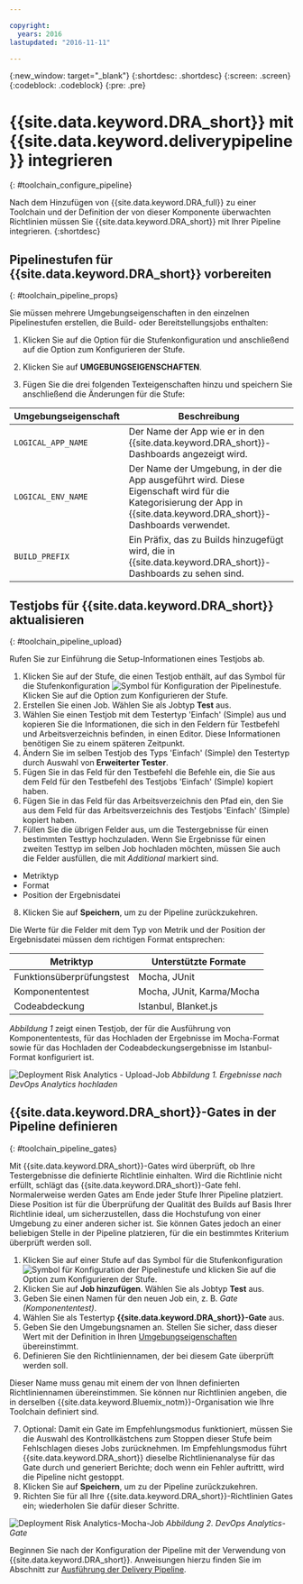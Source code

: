 ```yaml
---

copyright:
  years: 2016
lastupdated: "2016-11-11"

---
```


{:new_window: target="_blank"}
{:shortdesc: .shortdesc}
{:screen: .screen}
{:codeblock: .codeblock}
{:pre: .pre}

# {{site.data.keyword.DRA_short}} mit {{site.data.keyword.deliverypipeline}} integrieren
{: #toolchain_configure_pipeline}

Nach dem Hinzufügen von {{site.data.keyword.DRA_full}} zu einer Toolchain und der Definition der von dieser Komponente überwachten Richtlinien müssen Sie {{site.data.keyword.DRA_short}} mit Ihrer Pipeline integrieren.
{:shortdesc}

<!--##Configuring the {{site.data.keyword.deliverypipeline}}

{: #toolchain_integration}
To use {{site.data.keyword.DRA_short}}, add it to any toolchain that uses the {{site.data.keyword.deliverypipeline}}.

1. In {{site.data.keyword.Bluemix_notm}}, on the **Toolchains** tab, open a toolchain.

2. On the toolchain's Overview page, click the add (+) button.

3. In the Tool Integrations section, select **{{site.data.keyword.DRA_short}}**.

4. Click **Create Integration**.

5. In your toolchain, click the {{site.data.keyword.deliverypipeline}} tile. You can configure {{site.data.keyword.DRA_short}} in any number of pipelines.-->

## Pipelinestufen für {{site.data.keyword.DRA_short}} vorbereiten
{: #toolchain_pipeline_props}

Sie müssen mehrere Umgebungseigenschaften in den einzelnen Pipelinestufen erstellen, die Build- oder Bereitstellungsjobs enthalten:

1. Klicken Sie auf die Option für die Stufenkonfiguration und anschließend auf die Option zum Konfigurieren der Stufe.

2. Klicken Sie auf **UMGEBUNGSEIGENSCHAFTEN**.

3. Fügen Sie die drei folgenden Texteigenschaften hinzu und speichern Sie anschließend die Änderungen für die Stufe:

<table><thead>
<tr>
<th>Umgebungseigenschaft</th>
<th>Beschreibung</th>
</tr>
</thead><tbody>
<tr>
<td><code>LOGICAL_APP_NAME</code></td>
<td>Der Name der App wie er in den {{site.data.keyword.DRA_short}}-Dashboards angezeigt wird. </td>
</tr>
<tr>
<td><code>LOGICAL_ENV_NAME</code></td>
<td>Der Name der Umgebung, in der die App ausgeführt wird. Diese Eigenschaft wird für die Kategorisierung der App in {{site.data.keyword.DRA_short}}-Dashboards verwendet.</td>
</tr>
<tr>
<td><code>BUILD_PREFIX</code></td>
<td>Ein Präfix, das zu Builds hinzugefügt wird, die in {{site.data.keyword.DRA_short}}-Dashboards zu sehen sind.</td>
</tr>
</tbody></table>


## Testjobs für {{site.data.keyword.DRA_short}} aktualisieren
{: #toolchain_pipeline_upload}

Rufen Sie zur Einführung die Setup-Informationen eines Testjobs ab.

1. Klicken Sie auf der Stufe, die einen Testjob enthält, auf das Symbol für die Stufenkonfiguration ![Symbol für Konfiguration der Pipelinestufe](images/pipeline-stage-configuration-icon.png). Klicken Sie auf die Option zum Konfigurieren der Stufe.
2. Erstellen Sie einen Job. Wählen Sie als Jobtyp **Test** aus.
3. Wählen Sie einen Testjob mit dem Testertyp 'Einfach' (Simple) aus und kopieren Sie die Informationen, die sich in den Feldern für Testbefehl und Arbeitsverzeichnis befinden, in einen Editor. Diese Informationen benötigen Sie zu einem späteren Zeitpunkt.
4. Ändern Sie im selben Testjob des Typs 'Einfach' (Simple) den Testertyp durch Auswahl von **Erweiterter Tester**.
5. Fügen Sie in das Feld für den Testbefehl die Befehle ein, die Sie aus dem Feld für den Testbefehl des Testjobs 'Einfach' (Simple) kopiert haben.
6. Fügen Sie in das Feld für das Arbeitsverzeichnis den Pfad ein, den Sie aus dem Feld für das Arbeitsverzeichnis des Testjobs 'Einfach' (Simple) kopiert haben.
7. Füllen Sie die übrigen Felder aus, um die Testergebnisse für einen bestimmten Testtyp hochzuladen. Wenn Sie Ergebnisse für einen zweiten Testtyp im selben Job hochladen möchten, müssen Sie auch die Felder ausfüllen, die mit *Additional* markiert sind.

 * Metriktyp
 * Format
 * Position der Ergebnisdatei
8. Klicken Sie auf **Speichern**, um zu der Pipeline zurückzukehren.

Die Werte für die Felder mit dem Typ von Metrik und der Position der Ergebnisdatei müssen dem richtigen Format entsprechen:

<table><thead>
<tr>
<th>Metriktyp</th>
<th>Unterstützte Formate</th>
</tr>
</thead><tbody>
<tr>
<td>Funktionsüberprüfungstest</td>
<td>Mocha, JUnit</td>
</tr>
<tr>
<td>Komponententest</td>
<td>Mocha, JUnit, Karma/Mocha</td>
</tr>
<tr>
<td>Codeabdeckung</td>
<td>Istanbul, Blanket.js</td>
</tr>
</tbody></table>

*Abbildung 1* zeigt einen Testjob, der für die Ausführung von Komponententests, für das Hochladen der Ergebnisse im Mocha-Format sowie für das Hochladen der Codeabdeckungsergebnisse im Istanbul-Format konfiguriert ist.

![Deployment Risk Analytics - Upload-Job](images/DRA_upload_job.png)
*Abbildung 1. Ergebnisse nach DevOps Analytics hochladen*

## {{site.data.keyword.DRA_short}}-Gates in der Pipeline definieren
{: #toolchain_pipeline_gates}

Mit {{site.data.keyword.DRA_short}}-Gates wird überprüft, ob Ihre Testergebnisse die definierte Richtlinie einhalten. Wird die Richtlinie nicht erfüllt, schlägt das {{site.data.keyword.DRA_short}}-Gate fehl. Normalerweise werden Gates am Ende jeder Stufe Ihrer Pipeline platziert. Diese Position ist für die Überprüfung der Qualität des Builds auf Basis Ihrer Richtlinie ideal, um sicherzustellen, dass die Hochstufung von einer Umgebung zu einer anderen sicher ist. Sie können Gates jedoch an einer beliebigen Stelle in der Pipeline platzieren, für die ein bestimmtes Kriterium überprüft werden soll.

1. Klicken Sie auf einer Stufe auf das Symbol für die Stufenkonfiguration ![Symbol für Konfiguration der Pipelinestufe](images/pipeline-stage-configuration-icon.png) und klicken Sie auf die Option zum Konfigurieren der Stufe.
2. Klicken Sie auf **Job hinzufügen**. Wählen Sie als Jobtyp **Test** aus.
3. Geben Sie einen Namen für den neuen Job ein, z. B. *Gate (Komponententest)*.
4. Wählen Sie als Testertyp **{{site.data.keyword.DRA_short}}-Gate** aus.
5. Geben Sie den Umgebungsnamen an. Stellen Sie sicher, dass dieser Wert mit der Definition in Ihren [Umgebungseigenschaften](#toolchain_pipeline_props) übereinstimmt.
6. Definieren Sie den Richtliniennamen, der bei diesem Gate überprüft werden soll.

 Dieser Name muss genau mit einem der von Ihnen definierten Richtliniennamen übereinstimmen. Sie können nur Richtlinien angeben, die in derselben {{site.data.keyword.Bluemix_notm}}-Organisation wie Ihre Toolchain definiert sind.

7. Optional: Damit ein Gate im Empfehlungsmodus funktioniert, müssen Sie die Auswahl des Kontrollkästchens zum Stoppen dieser Stufe beim Fehlschlagen dieses Jobs zurücknehmen. Im Empfehlungsmodus führt {{site.data.keyword.DRA_short}} dieselbe Richtlinienanalyse für das Gate durch und generiert Berichte; doch wenn ein Fehler auftrittt, wird die Pipeline nicht gestoppt.
8. Klicken Sie auf **Speichern**, um zu der Pipeline zurückzukehren.
9. Richten Sie für all Ihre {{site.data.keyword.DRA_short}}-Richtlinien Gates ein; wiederholen Sie dafür dieser Schritte.

![Deployment Risk Analytics-Mocha-Job](images/DRA_gate_job.png)
*Abbildung 2. DevOps Analytics-Gate*

Beginnen Sie nach der Konfiguration der Pipeline mit der Verwendung von {{site.data.keyword.DRA_short}}. Anweisungen hierzu finden Sie im Abschnitt zur [Ausführung der Delivery Pipeline](./pipeline_decision_reports.html#toolchain_reports).
